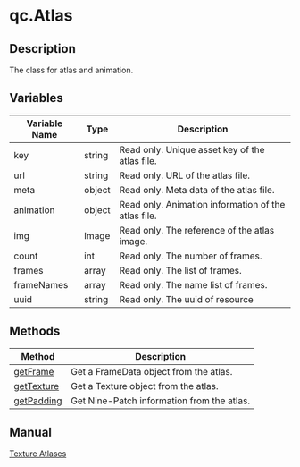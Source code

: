 # qc.Atlas

## Description
The class for atlas and animation.

## Variables
| Variable Name        | Type | Description           |
| ------------- |-------------|-------------|
| key | string | Read only. Unique asset key of the atlas file. |
| url | string | Read only. URL of the atlas file. |
| meta | object | Read only. Meta data of the atlas file. |
| animation | object | Read only. Animation information of the atlas file. |
| img | Image | Read only. The reference of the atlas image. |
| count | int | Read only. The number of frames. |
| frames | array | Read only. The list of frames. |
| frameNames | array | Read only. The name list of frames. |
| uuid | string |  Read only. The uuid of resource |

## Methods
| Method        | Description          |
| ------------- |-------------|
| [getFrame](atlas_getFrame.md) | Get a FrameData object from the atlas. |
| [getTexture](atlas_getTexture.md) | Get a Texture object from the atlas. |
| [getPadding](atlas_getPadding.md) | Get Nine-Patch information from the atlas. |

## Manual
[Texture Atlases](http://docs.qiciengine.com/manual/Atlas/index.html)
